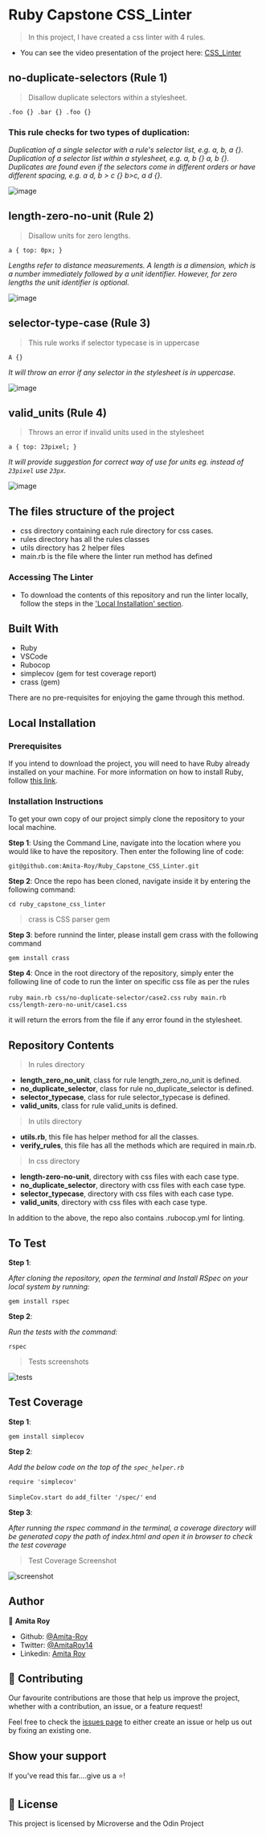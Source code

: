 # Ruby Capstone CSS_Linter

> In this project, I have created a css linter with 4 rules.

- You can see the video presentation of the project here: [CSS_Linter](https://github.com/Amita-Roy/Ruby_Capstone_CSS_Linter/issues)

## no-duplicate-selectors (Rule 1)

> Disallow duplicate selectors within a stylesheet.

`.foo {} .bar {} .foo {}`

### This rule checks for two types of duplication:

_Duplication of a single selector with a rule's selector list, e.g. a, b, a {}._
_Duplication of a selector list within a stylesheet, e.g. a, b {} a, b {}. Duplicates are found even if the selectors come in different orders or have different spacing, e.g. a d, b > c {} b>c, a d {}._

![image](.github/duplicate_selectors.png)

## length-zero-no-unit (Rule 2)

> Disallow units for zero lengths.

`a { top: 0px; }`

_Lengths refer to distance measurements. A length is a dimension, which is a number immediately followed by a unit identifier. However, for zero lengths the unit identifier is optional._

![image](.github/length_zero_no_unit.png)

## selector-type-case (Rule 3)

> This rule works if selector typecase is in uppercase

`A {}`

_It will throw an error if any selector in the stylesheet is in uppercase._

![image](.github/selector_typecase.png)

## valid_units (Rule 4)

> Throws an error if invalid units used in the stylesheet

`a { top: 23pixel; }`

_It will provide suggestion for correct way of use for units eg. instead of `23pixel` use `23px`._

![image](.github/valid_units.png)

## The files structure of the project

- css directory containing each rule directory for css cases.
- rules directory has all the rules classes
- utils directory has 2 helper files
- main.rb is the file where the linter run method has defined

### Accessing The Linter

- To download the contents of this repository and run the linter locally, follow the steps in the ['Local Installation' section](#local-installation).

## Built With

- Ruby
- VSCode
- Rubocop
- simplecov (gem for test coverage report)
- crass (gem)

There are no pre-requisites for enjoying the game through this method.

## Local Installation

### Prerequisites

If you intend to download the project, you will need to have Ruby already installed on your machine. For more information on how to install Ruby, follow [this link](https://www.ruby-lang.org/en/downloads/).

### Installation Instructions

To get your own copy of our project simply clone the repository to your local machine.

**Step 1**: Using the Command Line, navigate into the location where you would like to have the repository. Then enter the following line of code:

`git@github.com:Amita-Roy/Ruby_Capstone_CSS_Linter.git`

**Step 2**: Once the repo has been cloned, navigate inside it by entering the following command:

`cd ruby_capstone_css_linter`

> crass is CSS parser gem

**Step 3**: before runnind the linter, please install gem crass with the following command

`gem install crass`

**Step 4**: Once in the root directory of the repository, simply enter the following line of code to run the linter on specific css file as per the rules

`ruby main.rb css/no-duplicate-selector/case2.css`
`ruby main.rb css/length-zero-no-unit/case1.css`

it will return the errors from the file if any error found in the stylesheet.

## Repository Contents

> In rules directory

- **length_zero_no_unit**, class for rule length_zero_no_unit is defined.
- **no_duplicate_selector**, class for rule no_duplicate_selector is defined.
- **selector_typecase**, class for rule selector_typecase is defined.
- **valid_units**, class for rule valid_units is defined.

> In utils directory

- **utils.rb**, this file has helper method for all the classes.
- **verify_rules**, this file has all the methods which are required in main.rb.

> In css directory

- **length-zero-no-unit**, directory with css files with each case type.
- **no_duplicate_selector**, directory with css files with each case type.
- **selector_typecase**, directory with css files with each case type.
- **valid_units**, directory with css files with each case type.

In addition to the above, the repo also contains .rubocop.yml for linting.

## To Test

**Step 1**:

_After cloning the repository, open the terminal and Install RSpec on your local system by running:_

`gem install rspec`

**Step 2**:

_Run the tests with the command:_

`rspec`

> Tests screenshots

![tests](.github/testing.png)

## Test Coverage

**Step 1**:

`gem install simplecov`

**Step 2**:

_Add the below code on the top of the `spec_helper.rb`_

`require 'simplecov'`

`SimpleCov.start do`
`add_filter '/spec/'`
`end`

**Step 3**:

_After running the rspec command in the terminal, a coverage directory will be generated_
_copy the path of index.html and open it in browser to check the test coverage_

> Test Coverage Screenshot

![screenshot](.github/coverage.png)

## Author

👤 **Amita Roy**

- Github: [@Amita-Roy](https://github.com/Amita-Roy)
- Twitter: [@AmitaRoy14](https://twitter.com/AmitaRoy14)
- Linkedin: [Amita Roy](https://www.linkedin.com/in/amita-roy-3b823b68/)

## 🤝 Contributing

Our favourite contributions are those that help us improve the project, whether with a contribution, an issue, or a feature request!

Feel free to check the [issues page](https://github.com/Amita-Roy/Ruby_Capstone_CSS_Linter/issues) to either create an issue or help us out by fixing an existing one.

## Show your support

If you've read this far....give us a ⭐️!

## 📝 License

This project is licensed by Microverse and the Odin Project
